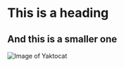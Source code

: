 # This is a heading #
## And this is a smaller one ##
![Image of Yaktocat](https://octodex.github.com/images/yaktocat.png)
